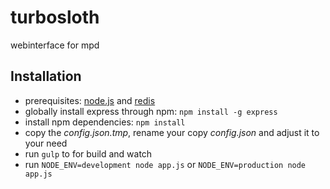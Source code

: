 # turbosloth
webinterface for mpd

Installation
-----------------
* prerequisites: [node.js](http://nodejs.org/) and [redis](http://redis.io/)
* globally install express through npm: `npm install -g express`
* install npm dependencies: `npm install`
* copy the *config.json.tmp*, rename your copy *config.json* and adjust it to your need
* run `gulp` to for build and watch
* run `NODE_ENV=development node app.js` or `NODE_ENV=production node app.js`
